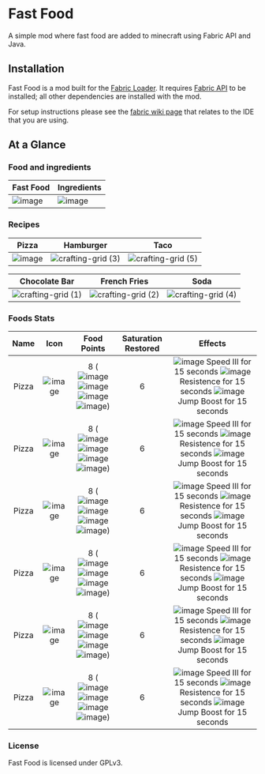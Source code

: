 # Fast Food
A simple mod where fast food are added to minecraft using Fabric API and Java.

## Installation
Fast Food is a mod built for the [Fabric Loader](https://fabricmc.net/). It requires [Fabric API](https://www.curseforge.com/minecraft/mc-mods/fabric-api) to be installed; all other dependencies are installed with the mod.

For setup instructions please see the [fabric wiki page](https://fabricmc.net/wiki/tutorial:setup) that relates to the IDE that you are using.

## At a Glance

### Food and ingredients

|Fast Food | Ingredients| 
|----------|------------|
![image](https://user-images.githubusercontent.com/75272665/177467249-7ae7ca45-e337-4c0e-8415-046102b8c885.png) | ![image](https://user-images.githubusercontent.com/75272665/177465948-9ca0ff62-4f08-491c-8991-1bb0d9fa087c.png)

### Recipes

Pizza | Hamburger | Taco
:-------------------------:|:-------------------------:|:-------------------------:
![image](https://user-images.githubusercontent.com/75272665/177466464-9d2853e4-4b5c-45d8-974d-50f7fc4391fd.png) | ![crafting-grid (3)](https://user-images.githubusercontent.com/75272665/177466793-c8396781-9a1f-41ad-94cb-4ca691b6d543.png) | ![crafting-grid (5)](https://user-images.githubusercontent.com/75272665/177466966-ba058661-4342-4e83-86ca-8d95580f9286.png)

Chocolate Bar | French Fries | Soda
:-------------------------:|:-------------------------:|:-------------------------:
![crafting-grid (1)](https://user-images.githubusercontent.com/75272665/177466590-a271c6b3-aff1-4000-be4a-637ee87c36f0.png) | ![crafting-grid (2)](https://user-images.githubusercontent.com/75272665/177466649-98c8c4bf-d78a-4361-b572-506bf941416f.png) | ![crafting-grid (4)](https://user-images.githubusercontent.com/75272665/177466869-ae0612a8-780d-4b68-aead-60ba6edbb991.png)

### Foods Stats

Name | Icon | Food Points | Saturation Restored | Effects 
:-------------------------:|:-------------------------:|:-------------------------:|:-------------------------:|:-------------------------:|
Pizza | ![image](https://user-images.githubusercontent.com/75272665/177469008-40956614-e9a0-4b99-a38c-e3e73ff4ec38.png) | 8 (![image](https://user-images.githubusercontent.com/75272665/177469104-1334e415-5d89-4568-948c-dc6bad62c202.png)![image](https://user-images.githubusercontent.com/75272665/177469128-4a9397f8-ad0b-444c-a50f-02b41eaa159d.png)![image](https://user-images.githubusercontent.com/75272665/177469134-fee2dc43-e111-4bcf-a61f-3f851de5572a.png)![image](https://user-images.githubusercontent.com/75272665/177469140-073ca9f3-f937-4666-ad7e-b5f5752c3f01.png)) | 6 | ![image](https://user-images.githubusercontent.com/75272665/177469628-9ce667db-f2d8-4460-9a0b-136ed041e7d3.png) Speed III for 15 seconds ![image](https://user-images.githubusercontent.com/75272665/177469501-6f110b24-86c9-45d6-b170-a04e430106aa.png) Resistence for 15 seconds ![image](https://user-images.githubusercontent.com/75272665/177470651-b92d756e-dedc-4d32-91d5-6326772d1123.png) Jump Boost for 15 seconds
Pizza | ![image](https://user-images.githubusercontent.com/75272665/177469008-40956614-e9a0-4b99-a38c-e3e73ff4ec38.png) | 8 (![image](https://user-images.githubusercontent.com/75272665/177469104-1334e415-5d89-4568-948c-dc6bad62c202.png)![image](https://user-images.githubusercontent.com/75272665/177469128-4a9397f8-ad0b-444c-a50f-02b41eaa159d.png)![image](https://user-images.githubusercontent.com/75272665/177469134-fee2dc43-e111-4bcf-a61f-3f851de5572a.png)![image](https://user-images.githubusercontent.com/75272665/177469140-073ca9f3-f937-4666-ad7e-b5f5752c3f01.png)) | 6 | ![image](https://user-images.githubusercontent.com/75272665/177469628-9ce667db-f2d8-4460-9a0b-136ed041e7d3.png) Speed III for 15 seconds ![image](https://user-images.githubusercontent.com/75272665/177469501-6f110b24-86c9-45d6-b170-a04e430106aa.png) Resistence for 15 seconds ![image](https://user-images.githubusercontent.com/75272665/177470651-b92d756e-dedc-4d32-91d5-6326772d1123.png) Jump Boost for 15 seconds
Pizza | ![image](https://user-images.githubusercontent.com/75272665/177469008-40956614-e9a0-4b99-a38c-e3e73ff4ec38.png) | 8 (![image](https://user-images.githubusercontent.com/75272665/177469104-1334e415-5d89-4568-948c-dc6bad62c202.png)![image](https://user-images.githubusercontent.com/75272665/177469128-4a9397f8-ad0b-444c-a50f-02b41eaa159d.png)![image](https://user-images.githubusercontent.com/75272665/177469134-fee2dc43-e111-4bcf-a61f-3f851de5572a.png)![image](https://user-images.githubusercontent.com/75272665/177469140-073ca9f3-f937-4666-ad7e-b5f5752c3f01.png)) | 6 | ![image](https://user-images.githubusercontent.com/75272665/177469628-9ce667db-f2d8-4460-9a0b-136ed041e7d3.png) Speed III for 15 seconds ![image](https://user-images.githubusercontent.com/75272665/177469501-6f110b24-86c9-45d6-b170-a04e430106aa.png) Resistence for 15 seconds ![image](https://user-images.githubusercontent.com/75272665/177470651-b92d756e-dedc-4d32-91d5-6326772d1123.png) Jump Boost for 15 seconds
Pizza | ![image](https://user-images.githubusercontent.com/75272665/177469008-40956614-e9a0-4b99-a38c-e3e73ff4ec38.png) | 8 (![image](https://user-images.githubusercontent.com/75272665/177469104-1334e415-5d89-4568-948c-dc6bad62c202.png)![image](https://user-images.githubusercontent.com/75272665/177469128-4a9397f8-ad0b-444c-a50f-02b41eaa159d.png)![image](https://user-images.githubusercontent.com/75272665/177469134-fee2dc43-e111-4bcf-a61f-3f851de5572a.png)![image](https://user-images.githubusercontent.com/75272665/177469140-073ca9f3-f937-4666-ad7e-b5f5752c3f01.png)) | 6 | ![image](https://user-images.githubusercontent.com/75272665/177469628-9ce667db-f2d8-4460-9a0b-136ed041e7d3.png) Speed III for 15 seconds ![image](https://user-images.githubusercontent.com/75272665/177469501-6f110b24-86c9-45d6-b170-a04e430106aa.png) Resistence for 15 seconds ![image](https://user-images.githubusercontent.com/75272665/177470651-b92d756e-dedc-4d32-91d5-6326772d1123.png) Jump Boost for 15 seconds
Pizza | ![image](https://user-images.githubusercontent.com/75272665/177469008-40956614-e9a0-4b99-a38c-e3e73ff4ec38.png) | 8 (![image](https://user-images.githubusercontent.com/75272665/177469104-1334e415-5d89-4568-948c-dc6bad62c202.png)![image](https://user-images.githubusercontent.com/75272665/177469128-4a9397f8-ad0b-444c-a50f-02b41eaa159d.png)![image](https://user-images.githubusercontent.com/75272665/177469134-fee2dc43-e111-4bcf-a61f-3f851de5572a.png)![image](https://user-images.githubusercontent.com/75272665/177469140-073ca9f3-f937-4666-ad7e-b5f5752c3f01.png)) | 6 | ![image](https://user-images.githubusercontent.com/75272665/177469628-9ce667db-f2d8-4460-9a0b-136ed041e7d3.png) Speed III for 15 seconds ![image](https://user-images.githubusercontent.com/75272665/177469501-6f110b24-86c9-45d6-b170-a04e430106aa.png) Resistence for 15 seconds ![image](https://user-images.githubusercontent.com/75272665/177470651-b92d756e-dedc-4d32-91d5-6326772d1123.png) Jump Boost for 15 seconds
Pizza | ![image](https://user-images.githubusercontent.com/75272665/177469008-40956614-e9a0-4b99-a38c-e3e73ff4ec38.png) | 8 (![image](https://user-images.githubusercontent.com/75272665/177469104-1334e415-5d89-4568-948c-dc6bad62c202.png)![image](https://user-images.githubusercontent.com/75272665/177469128-4a9397f8-ad0b-444c-a50f-02b41eaa159d.png)![image](https://user-images.githubusercontent.com/75272665/177469134-fee2dc43-e111-4bcf-a61f-3f851de5572a.png)![image](https://user-images.githubusercontent.com/75272665/177469140-073ca9f3-f937-4666-ad7e-b5f5752c3f01.png)) | 6 | ![image](https://user-images.githubusercontent.com/75272665/177469628-9ce667db-f2d8-4460-9a0b-136ed041e7d3.png) Speed III for 15 seconds ![image](https://user-images.githubusercontent.com/75272665/177469501-6f110b24-86c9-45d6-b170-a04e430106aa.png) Resistence for 15 seconds ![image](https://user-images.githubusercontent.com/75272665/177470651-b92d756e-dedc-4d32-91d5-6326772d1123.png) Jump Boost for 15 seconds


### License
Fast Food is licensed under GPLv3.

